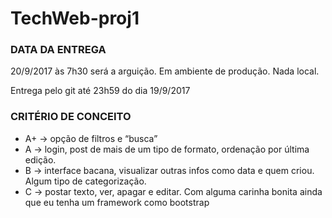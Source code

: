 # TechWeb-proj1

### DATA DA ENTREGA

20/9/2017 às 7h30 será a arguição. Em ambiente de produção. Nada local.

Entrega pelo git até 23h59 do dia 19/9/2017

### CRITÉRIO DE CONCEITO

- A+ -> opção de filtros e “busca”
- A -> login, post de mais de um tipo de formato, ordenação por última edição.
- B -> interface bacana, visualizar outras infos como data e quem criou. Algum tipo de categorização.
- C -> postar texto, ver, apagar e editar. Com alguma carinha bonita ainda que eu tenha um framework como bootstrap
